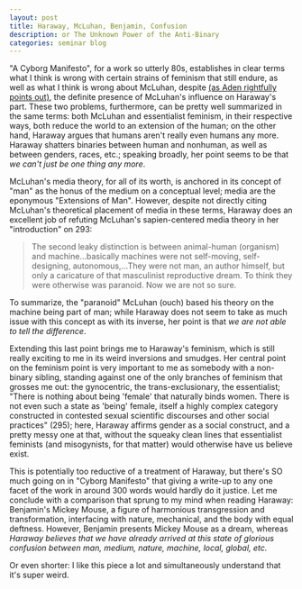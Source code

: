 ```yaml
---
layout: post
title: Haraway, McLuhan, Benjamin, Confusion
description: or The Unknown Power of the Anti-Binary
categories: seminar blog
---
```


"A Cyborg Manifesto", for a work so utterly 80s, establishes in clear terms what I think is wrong with certain strains of feminism that still endure, as well as what I think is wrong about McLuhan, despite [(as Aden rightfully points out)](http://adenj86.github.io/blog/2016-02-10/Haraway.html), the definite presence of McLuhan's influence on Haraway's part. These two problems, furthermore, can be pretty well summarized in the same terms: both McLuhan and essentialist feminism, in their respective ways, both reduce the world to an extension of the human; on the other hand, Haraway argues that humans aren't really even humans any more. Haraway shatters binaries between human and nonhuman, as well as between genders, races, etc.; speaking broadly, her point seems to be that *we can't just be one thing any more*.

McLuhan's media theory, for all of its worth, is anchored in its concept of "man" as the honus of the medium on a conceptual level; media are the eponymous "Extensions of Man". However, despite not directly citing McLuhan's theoretical placement of media in these terms, Haraway does an excellent job of refuting McLuhan's sapien-centered media theory in her "introduction" on 293:
>The second leaky distinction is between animal-human (organism) and machine...basically machines were not self-moving, self-designing, autonomous,...They were not man, an author himself, but only a caricature of that masculinist reproductive dream. To think they were otherwise was paranoid. Now we are not so sure.

To summarize, the "paranoid" McLuhan (ouch) based his theory on the machine being part of man; while Haraway does not seem to take as much issue with this concept as with its inverse, her point is that *we are not able to tell the difference*.

Extending this last point brings me to Haraway's feminism, which is still really exciting to me in its weird inversions and smudges. Her central point on the feminism point is very important to me as somebody with a non-binary sibling, standing against one of the only branches of feminism that grosses me out: the gynocentric, the trans-exclusionary, the essentialist; "There is nothing about being 'female' that naturally binds women. There is not even such a state as 'being' female, itself a highly complex category constructed in contested sexual scientific discourses and other social practices" (295); here, Haraway affirms gender as a social construct, and a pretty messy one at that, without the squeaky clean lines that essentialist feminists (and misogynists, for that matter) would otherwise have us believe exist.

This is potentially too reductive of a treatment of Haraway, but there's SO much going on in "Cyborg Manifesto" that giving a write-up to any one facet of the work in around 300 words would hardly do it justice. Let me conclude with a comparison that sprung to my mind when reading Haraway: Benjamin's Mickey Mouse, a figure of harmonious transgression and transformation, interfacing with nature, mechanical, and the body with equal deftness. However, Benjamin presents Mickey Mouse as a dream, whereas *Haraway believes that we have already arrived at this state of glorious confusion between man, medium, nature, machine, local, global, etc.*

Or even shorter: I like this piece a lot and simultaneously understand that it's super weird.
